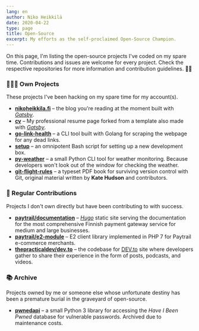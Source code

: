 ```yaml
---
lang: en
author: Niko Heikkilä
date: 2020-04-22
type: page
title: Open-Source
excerpt: My efforts as the self-proclaimed Open-Source Champion.
---
```


On this page, I'm listing the open-source projects I've coded on my spare time. Contributions and issues are welcome for every project. Check the respective repositories for more information and contribution guidelines. 🙏🏽

### 👨🏻‍💻 Own Projects

These projects I've been hacking on my spare time for my account(s).

- [**nikoheikkila.fi**][blog] – the blog you're reading at the moment built with [_Gatsby_][gatsby].
- [**cv**][cv] – My professional resume page forked from a template also made with [_Gatsby_][gatsby].
- [**go-link-health**][linkhealth] – a CLI tool built with Golang for scraping the webpage for any dead links.
- [**setup**][setup] – an omnipotent Bash script for setting up a new development box.
- [**py-weather**][weather] – a small Python CLI tool for weather monitoring. Because developers won't look out of the window for checking the weather.
- [**git-flight-rules**][flightrules] – a typeset PDF book for surviving version control with Git, original material written by **Kate Hudson** and contributors.

[blog]: https://github.com/nikoheikkila/nikoheikkila.fi
[cv]: https://github.com/nikoheikkila/cv
[linkhealth]: https://github.com/nikoheikkila/go-link-health
[setup]: https://github.com/nikoheikkila/setup
[weather]: https://github.com/nikoheikkila/py-weather
[flightrules]: https://github.com/nikoheikkila/git-flight-rules

### 🤝 Regular Contributions

Projects I don't own directly but have been contributing to with success.

- [**paytrail/documentation**][paytraildocs] – [_Hugo_][hugo] static site serving the documentation for the most comprehensive Finnish payment gateway service for medium and large businesses.
- [**paytrail/e2-module**][paytraile2] – E2 client library implemented in PHP 7 for Paytrail e-commerce merchants.
- [**thepracticaldev/dev.to**][devto] – the codebase for [DEV.to](https://dev.to) site where developers gather to share their experience in the form of posts, podcasts, and videos.

[paytraildocs]: https://github.com/paytrail/documentation
[paytraile2]: https://github.com/paytrail/e2-module
[devto]: https://github.com/thepracticaldev/dev.to

### 📚 Archive

Projects owned by me or someone else whose unfortunate destiny has been a premature burial in the graveyard of open-source.

- [**pwnedapi**][pwnedapi] – a small Python 3 library for accessing the _Have I Been Pwned_ database for vulnerable passwords. Archived due to maintenance costs.

[pwnedapi]: https://github.com/nikoheikkila/pwnedapi
[gatsby]: https://www.gatsbyjs.org/
[hugo]: https://gohugo.io/
